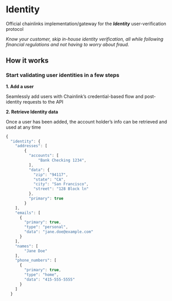 # Identity

Official chainlinks implementation/gateway for the ***Identity*** user-verification protocol

_Know your customer, skip in-house identity verification, all while following financial regulations and not having to worry about fraud._

## How it works

### Start validating user identities in a few steps


**1. Add a user**

   Seamlessly add users with Chainlink’s credential-based flow and post-identity requests to the API
   
    
**2. Retrieve Identity data**

   Once a user has been added, the account holder’s info can be retrieved and used at any time
   
   

```Javascript
{
  "identity": {
    "addresses": [
        {
          "accounts": [
              "Bank Checking 1234",
          ],
          "data": {
            "zip": "94117",
            "state": "CA",
            "city": "San Francisco",
            "street": "128 Block ln"
          },
          "primary": true
        }
    ],
    "emails": [
      {
        "primary": true,
        "type": "personal",
        "data": "jane.doe@example.com"
      }
    ],
    "names": [
        "Jane Doe"
    ],
    "phone_numbers": [
      {
        "primary": true,
        "type": "home",
        "data": "415-555-5555"
      }
    ]
  }
  
```
